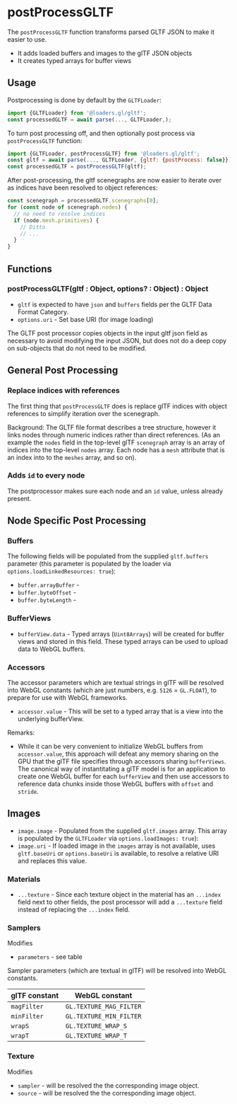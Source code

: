 # postProcessGLTF

The `postProcessGLTF` function transforms parsed GLTF JSON to make it easier to use.

- It adds loaded buffers and images to the glTF JSON objects
- It creates typed arrays for buffer views

## Usage

Postprocessing is done by default by the `GLTFLoader`:

```js
import {GLTFLoader} from '@loaders.gl/gltf';
const processedGLTF = await parse(..., GLTFLoader,);
```

To turn post processing off, and then optionally post process via `postProcessGLTF` function:

```js
import {GLTFLoader, postProcessGLTF} from '@loaders.gl/gltf';
const gltf = await parse(..., GLTFLoader, {gltf: {postProcess: false}});
const processedGLTF = postProcessGLTF(gltf);
```

After post-processing, the gltf scenegraphs are now easier to iterate over as indices have been resolved to object references:

```js
const scenegraph = processedGLTF.scenegraphs[0];
for (const node of scenegraph.nodes) {
  // no need to resolve indices
  if (node.mesh.primitives) {
    // Ditto
    // ...
  }
}
```

## Functions

### postProcessGLTF(gltf : Object, options? : Object) : Object

- `gltf` is expected to have `json` and `buffers` fields per the GLTF Data Format Category.
- `options.uri` - Set base URI (for image loading)

The GLTF post processor copies objects in the input gltf json field as necessary to avoid modifying the input JSON, but does not do a deep copy on sub-objects that do not need to be modified.

## General Post Processing

### Replace indices with references

The first thing that `postProcessGLTF` does is replace glTF indices with object references to simplify iteration over the scenegraph.

Background: The GLTF file format describes a tree structure, however it links nodes through numeric indices rather than direct references. (As an example the `nodes` field in the top-level glTF `scenegraph` array is an array of indices into the top-level `nodes` array. Each node has a `mesh` attribute that is an index into to the `meshes` array, and so on).

### Adds `id` to every node

The postprocessor makes sure each node and an `id` value, unless already present.

## Node Specific Post Processing

### Buffers

The following fields will be populated from the supplied `gltf.buffers` parameter (this parameter is populated by the loader via `options.loadLinkedResources: true`):

- `buffer.arrayBuffer` -
- `buffer.byteOffset` -
- `buffer.byteLength` -

### BufferViews

- `bufferView.data` - Typed arrays (`Uint8Arrays`) will be created for buffer views and stored in this field. These typed arrays can be used to upload data to WebGL buffers.

### Accessors

The accessor parameters which are textual strings in glTF will be resolved into WebGL constants (which are just numbers, e.g. `5126` = `GL.FLOAT`), to prepare for use with WebGL frameworks.

- `accessor.value` - This will be set to a typed array that is a view into the underlying bufferView.

Remarks:

- While it can be very convenient to initialize WebGL buffers from `accessor.value`, this approach will defeat any memory sharing on the GPU that the glTF file specifies through accessors sharing `bufferViews`. The canonical way of instantitating a glTF model is for an application to create one WebGL buffer for each `bufferView` and then use accessors to reference data chunks inside those WebGL buffers with `offset` and `stride`.

## Images

- `image.image` - Populated from the supplied `gltf.images` array. This array is populated by the `GLTFLoader` via `options.loadImages: true`):
- `image.uri` - If loaded image in the `images` array is not available, uses `gltf.baseUri` or `options.baseUri` is available, to resolve a relative URI and replaces this value.

### Materials

- `...texture` - Since each texture object in the material has an `...index` field next to other fields, the post processor will add a `...texture` field instead of replacing the `...index` field.

### Samplers

Modifies

- `parameters` - see table

Sampler parameters (which are textual in glTF) will be resolved into WebGL constants.

| glTF constant | WebGL constant          |
| ------------- | ----------------------- |
| `magFilter`   | `GL.TEXTURE_MAG_FILTER` |
| `minFilter`   | `GL.TEXTURE_MIN_FILTER` |
| `wrapS`       | `GL.TEXTURE_WRAP_S`     |
| `wrapT`       | `GL.TEXTURE_WRAP_T`     |

### Texture

Modifies

- `sampler` - will be resolved the the corresponding image object.
- `source` - will be resolved the the corresponding image object.
